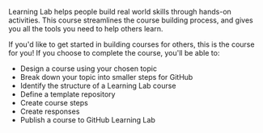 Learning Lab helps people build real world skills through hands-on activities. This course streamlines the course building process, and gives you all the tools you need to help others learn. 

If you'd like to get started in building courses for others, this is the course for you! If you choose to complete the course, you'll be able to:

- Design a course using your chosen topic
- Break down your topic into smaller steps for GitHub
- Identify the structure of a Learning Lab course
- Define a template repository
- Create course steps
- Create responses
- Publish a course to GitHub Learning Lab
